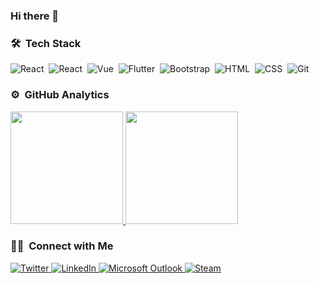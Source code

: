### Hi there 👋

### 🛠 &nbsp;Tech Stack

![React](https://img.shields.io/badge/-Csharp-05122A?&style=flat&logo=c-sharp)&nbsp;
![React](https://img.shields.io/badge/-React-05122A?style=flat&logo=react)&nbsp;
![Vue](https://img.shields.io/badge/-Vue-05122A?style=flat&logo=vue.js)&nbsp;
![Flutter](https://img.shields.io/badge/-Flutter-05122A?&style=flat&logo=Flutter)&nbsp;
![Bootstrap](https://img.shields.io/badge/-Bootstrap-05122A?style=flat&logo=bootstrap&logoColor=563D7C)&nbsp;
![HTML](https://img.shields.io/badge/-HTML-05122A?style=flat&logo=HTML5)&nbsp;
![CSS](https://img.shields.io/badge/-CSS-05122A?style=flat&logo=CSS3&logoColor=1572B6)&nbsp;
![Git](https://img.shields.io/badge/-Git-05122A?style=flat&logo=git)&nbsp;

### ⚙️ &nbsp;GitHub Analytics

<a href="https://github.com/sefadogan">
  <img height="180em" src="https://github-readme-stats-eight-theta.vercel.app/api?username=sefadogan&show_icons=true&theme=algolia&include_all_commits=true&count_private=true"/>
  <img height="180em" src="https://github-readme-stats-eight-theta.vercel.app/api/top-langs/?username=sefadogan&layout=compact&langs_count=8&theme=algolia"/>
</a>

### 🤝🏻 &nbsp;Connect with Me

<a href="https://twitter.com/chepunchkless" target="_blank">
  <img alt="Twitter" src="https://img.shields.io/badge/-chepunchkless-1da1f2?style=flat&logo=Twitter&logoColor=white"/>
</a>
<a href="https://www.linkedin.com/in/sefadogan/" target="_blank">
  <img alt="LinkedIn" src="https://img.shields.io/badge/-Sefa%20DOĞAN-0077B5?style=flat&logo=Linkedin&logoColor=white"/>
</a>
<a href="mailto:sefadogan@windowslive.com">
  <img alt="Microsoft Outlook" src="https://img.shields.io/badge/sefadogan@windowslive.com-0078D4?style=flat&logo=microsoft-outlook&logoColor=white"/>
</a>
<a href="https://steamcommunity.com/id/ChePunchkless" target="_blank">
  <img alt="Steam" src="https://img.shields.io/badge/ChePunchkless%20-%23000000.svg?&style=flat&logo=steam&logoColor=white"/>
</a>
